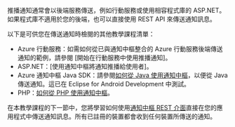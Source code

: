 

推播通知通常會以後端服務傳送，例如行動服務或使用相容程式庫的 ASP.NET。如果程式庫不適用於您的後端，也可以直接使用 REST API 來傳送通知訊息。

以下是可供您在傳送通知時檢閱的其他教學課程清單：

- Azure 行動服務：如需如何從已與通知中樞整合的 Azure 行動服務後端傳送通知的範例，請參閱 [開始在行動服務中使用推播通知]。  
- ASP.NET：[使用通知中樞將通知推播給使用者]。
- Azure 通知中樞 Java SDK：請參閱[如何從 Java 使用通知中樞](../articles/notification-hubs/notification-hubs-java-backend-how-to.md)，以便從 Java 傳送通知。這已在 Eclipse for Android Development 中測試。
- PHP：[如何從 PHP 使用通知中樞](../articles/notification-hubs/notification-hubs-php-backend-how-to.md)。


在本教學課程的下一節中，您將學習如何使用[通知中樞 REST 介面](http://msdn.microsoft.com/library/windowsazure/dn223264.aspx)直接在您的應用程式中傳送通知訊息。所有已註冊的裝置都會收到任何裝置所傳送的通知。

<!---HONumber=July15_HO2-->